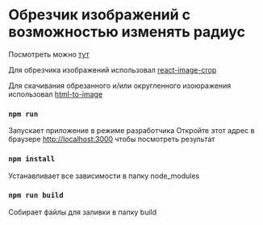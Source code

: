<h1>
Обрезчик изображений с возможностью изменять радиус
</h1>

<p>Посмотреть можно <a href="https://rasulnur.github.io/picture-cropper/">тут</a></p>

<p>Для обрезчика изображений использовал <a href="https://www.npmjs.com/package/react-image-crop">react-image-crop</a></p>

<p>
	Для скачивания обрезанного и/или округленного изоюражения использовал <a href="https://www.npmjs.com/package/html-to-image">html-to-image</a>
</p>

### `npm run`

Запускает приложение в режиме разработчика
Откройте этот адрес в браузере [http://localhost:3000](http://localhost:3000) чтобы посмотреть результат

### `npm install`

Устанавливает все зависимости в папку node_modules

### `npm run build`

Собирает файлы для заливки в папку build